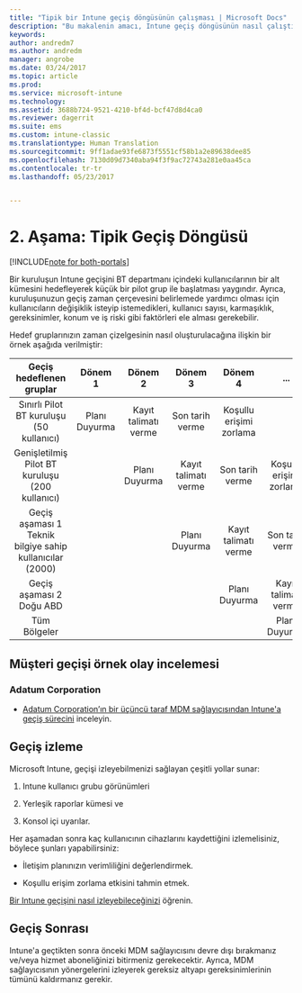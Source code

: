 ```yaml
---
title: "Tipik bir Intune geçiş döngüsünün çalışması | Microsoft Docs"
description: "Bu makalenin amacı, Intune geçiş döngüsünün nasıl çalıştığını açıklamak ve müşterinin geçiş döngülerini nasıl ele aldığına ilişkin örnekler vermektir."
keywords: 
author: andredm7
ms.author: andredm
manager: angrobe
ms.date: 03/24/2017
ms.topic: article
ms.prod: 
ms.service: microsoft-intune
ms.technology: 
ms.assetid: 3688b724-9521-4210-bf4d-bcf47d8d4ca0
ms.reviewer: dagerrit
ms.suite: ems
ms.custom: intune-classic
ms.translationtype: Human Translation
ms.sourcegitcommit: 9ff1adae93fe6873f5551cf58b1a2e89638dee85
ms.openlocfilehash: 7130d09d7340aba94f3f9ac72743a281e0aa45ca
ms.contentlocale: tr-tr
ms.lasthandoff: 05/23/2017


---
```


# <a name="phase-2-typical-migration-cycle"></a>2. Aşama: Tipik Geçiş Döngüsü

[!INCLUDE[note for both-portals](../includes/note-for-both-portals.md)]

Bir kuruluşun Intune geçişini BT departmanı içindeki kullanıcılarının bir alt kümesini hedefleyerek küçük bir pilot grup ile başlatması yaygındır. Ayrıca, kuruluşunuzun geçiş zaman çerçevesini belirlemede yardımcı olması için kullanıcıların değişiklik isteyip istemedikleri, kullanıcı sayısı, karmaşıklık, gereksinimler, konum ve iş riski gibi faktörleri ele alması gerekebilir.

Hedef gruplarınızın zaman çizelgesinin nasıl oluşturulacağına ilişkin bir örnek aşağıda verilmiştir:

  | **Geçiş hedeflenen gruplar** | **Dönem 1** | **Dönem 2** | **Dönem 3** | **Dönem 4** | **...**
|:---:|:---:|:---:|:---:|:---:|:---:|
| Sınırlı Pilot BT kuruluşu (50 kullanıcı) | Planı Duyurma | Kayıt talimatı verme | Son tarih verme | Koşullu erişimi zorlama |  |                                                        
| Genişletilmiş Pilot BT kuruluşu (200 kullanıcı) |  | Planı Duyurma | Kayıt talimatı verme | Son tarih verme | Koşullu erişimi zorlama | 
| Geçiş aşaması 1 Teknik bilgiye sahip kullanıcılar (2000) |  |  | Planı Duyurma | Kayıt talimatı verme | Son tarih verme | 
| Geçiş aşaması 2 Doğu ABD |  |  |  | Planı Duyurma | Kayıt talimatı verme | 
| Tüm Bölgeler |  |  |  |  | Planı Duyurma | 

## <a name="customer-migration-case-study"></a>Müşteri geçişi örnek olay incelemesi

### <a name="adatum-corporation"></a>Adatum Corporation

- [Adatum Corporation’ın bir üçüncü taraf MDM sağlayıcısından Intune'a geçiş sürecini](https://gallery.technet.microsoft.com/Intune-migration-guide-893a95e3?redir=0) inceleyin.

## <a name="monitoring-migration"></a>Geçiş izleme

Microsoft Intune, geçişi izleyebilmenizi sağlayan çeşitli yollar sunar:

1.  Intune kullanıcı grubu görünümleri

2.  Yerleşik raporlar kümesi ve

3.  Konsol içi uyarılar.

Her aşamadan sonra kaç kullanıcının cihazlarını kaydettiğini izlemelisiniz, böylece şunları yapabilirsiniz:

-   İletişim planınızın verimliliğini değerlendirmek.

-   Koşullu erişim zorlama etkisini tahmin etmek.

[Bir Intune geçişini nasıl izleyebileceğinizi](/intune-classic/deploy-use/understand-microsoft-intune-operations-by-using-reports) öğrenin.

## <a name="post-migration"></a>Geçiş Sonrası

Intune'a geçtikten sonra önceki MDM sağlayıcısını devre dışı bırakmanız ve/veya hizmet aboneliğinizi bitirmeniz gerekecektir. Ayrıca, MDM sağlayıcısının yönergelerini izleyerek gereksiz altyapı gereksinimlerinin tümünü kaldırmanız gerekir.

